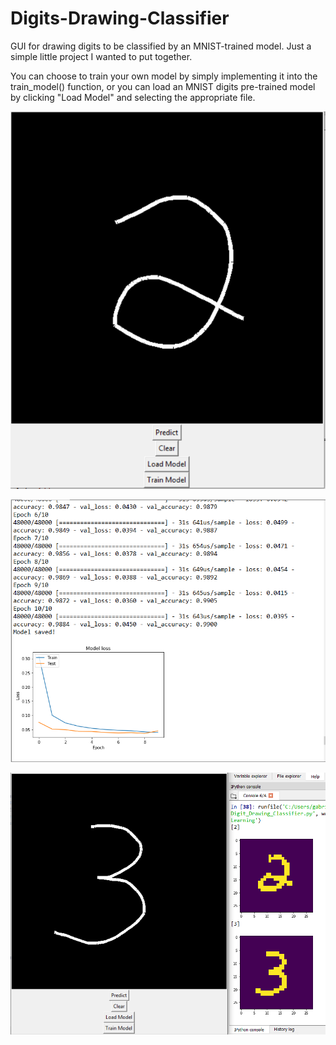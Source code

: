 # Digits-Drawing-Classifier
GUI for drawing digits to be classified by an MNIST-trained model.  Just a simple little project I wanted to put together.

You can choose to train your own model by simply implementing it into the train_model() function, or you can load an MNIST digits pre-trained model by clicking "Load Model" and selecting the appropriate file.

![GUI](https://github.com/Gabriel0110/Digits-Drawing-Classifier/blob/master/mnist_gui_02.PNG)


![Training_progress](https://github.com/Gabriel0110/Digits-Drawing-Classifier/blob/master/mnist_gui_01.PNG)


![In_Action](https://github.com/Gabriel0110/Digits-Drawing-Classifier/blob/master/mnist_gui_03.PNG)
